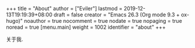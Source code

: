 +++
title = "About"
author = ["Eviler"]
lastmod = 2019-12-13T19:19:39+08:00
draft = false
creator = "Emacs 26.3 (Org mode 9.3 + ox-hugo)"
noauthor = true
nocomment = true
nodate = true
nopaging = true
noread = true
[menu.main]
  weight = 1002
  identifier = "about"
+++

关于我.
